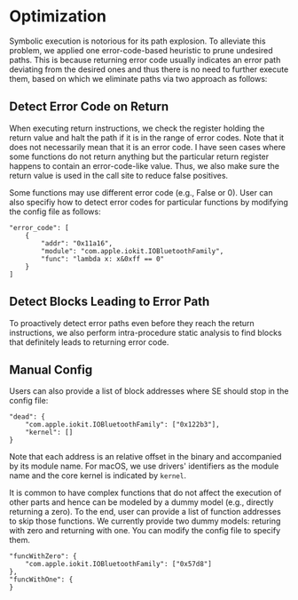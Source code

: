 
# Optimization

Symbolic execution is notorious for its path explosion. To alleviate this problem, we applied one error-code-based heuristic to prune undesired paths. This is because returning error code usually indicates an error path deviating from the desired ones and thus there is no need to further execute them, based on which we eliminate paths via two approach as follows:

## Detect Error Code on Return
When executing return instructions, we check the register holding the return value and halt the path if it is in the range of error codes. Note that it does not necessarily mean that it is an error code. I have seen cases where some functions do not return anything but the particular return register happens to contain an error-code-like value. Thus, we also make sure the return value is used in the call site to reduce false positives.

Some functions may use different error code (e.g., False or 0). User can also specifiy how to detect error codes for particular functions by modifying the config file as follows:

```
"error_code": [
    {
        "addr": "0x11a16",
        "module": "com.apple.iokit.IOBluetoothFamily",
        "func": "lambda x: x&0xff == 0"
    }
]
```

## Detect Blocks Leading to Error Path
To proactively detect error paths even before they reach the return instructions, we also perform intra-procedure static analysis to find blocks that definitely leads to returning error code.

## Manual Config
Users can also provide a list of block addresses where SE should stop in the config file:

```
"dead": {
    "com.apple.iokit.IOBluetoothFamily": ["0x122b3"],
    "kernel": []
}
```

Note that each address is an relative offset in the binary and accompanied by its module name. For macOS, we use drivers' identifiers as the module name and the core kernel is indicated by `kernel`.

It is common to have complex functions that do not affect the execution of other parts and hence can be modeled by a dummy model (e.g., directly returning a zero). To the end, user can provide a list of function addresses to skip those functions. We currently provide two dummy models: returing with zero and returning with one. You can modify the config file to specify them.

```
"funcWithZero": {
    "com.apple.iokit.IOBluetoothFamily": ["0x57d8"]
},
"funcWithOne": {
}
```
